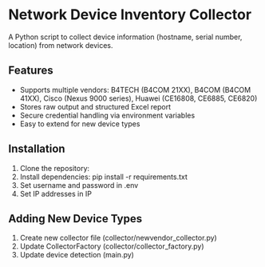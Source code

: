 # Network Device Inventory Collector

A Python script to collect device information (hostname, serial number, location) from network devices.

## Features

- Supports multiple vendors: B4TECH (B4COM 21XX), B4COM (B4COM 41XX), Cisco (Nexus 9000 series), Huawei (CE16808, CE6885, CE6820)
- Stores raw output and structured Excel report
- Secure credential handling via environment variables
- Easy to extend for new device types

## Installation

1. Clone the repository:
2. Install dependencies:
   pip install -r requirements.txt
3. Set username and password in .env
4. Set IP addresses in IP

## Adding New Device Types

1. Create new collector file (collector/newvendor_collector.py)
2. Update CollectorFactory (collector/collector_factory.py)
3. Update device detection (main.py)
